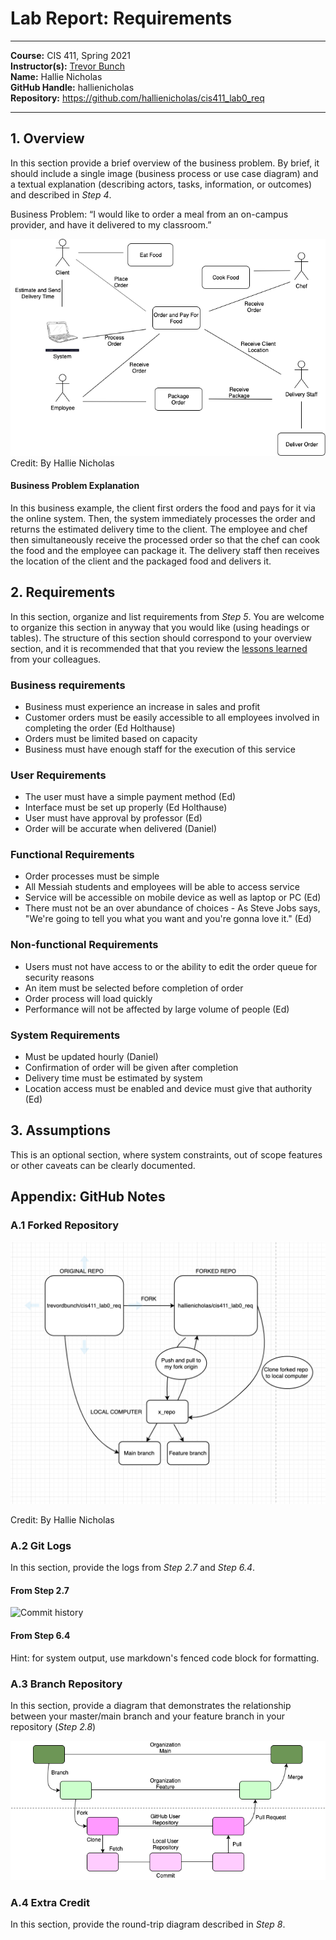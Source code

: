 # Lab Report: Requirements
___
**Course:** CIS 411, Spring 2021  
**Instructor(s):** [Trevor Bunch](https://github.com/trevordbunch)  
**Name:** Hallie Nicholas  
**GitHub Handle:** hallienicholas  
**Repository:** https://github.com/hallienicholas/cis411_lab0_req  
___

## 1. Overview
In this section provide a brief overview of the business problem.  By brief, it should include a single image (business process or use case diagram) and a textual explanation (describing actors, tasks, information, or outcomes) and described in *Step 4*.

Business Problem: “I would like to order a meal from an on-campus provider, and have it delivered to my classroom.”

![Business Problem Diagram](/labreports/business_diagram.png)
Credit: By Hallie Nicholas

#### Business Problem Explanation
In this business example, the client first orders the food and pays for it via the online system. Then, the system immediately processes the order and returns the estimated delivery time to the client. The employee and chef then simultaneously receive the processed order so that the chef can cook the food and the employee can package it. The delivery staff then receives the location of the client and the packaged food and delivers it.

## 2. Requirements
In this section, organize and list requirements from *Step 5*.  You are welcome to organize this section in anyway that you would like (using headings or tables).  The structure of this section should correspond to your overview section, and it is recommended that that you review the [lessons learned](../lessonsLearned.md) from your colleagues.

### Business requirements
  - Business must experience an increase in sales and profit
  - Customer orders must be easily accessible to all employees involved in completing the order (Ed Holthause)
  - Orders must be limited based on capacity
  - Business must have enough staff for the execution of this service
### User Requirements
- The user must have a simple payment method (Ed)
- Interface must be set up properly (Ed Holthause)
- User must have approval by professor (Ed)
- Order will be accurate when delivered (Daniel)

### Functional Requirements
- Order processes must be simple
- All Messiah students and employees will be able to access service
- Service will be accessible on mobile device as well as laptop or PC (Ed)
- There must not be an over abundance of choices - As Steve Jobs says, "We're going to tell you what you want and you're gonna love it." (Ed)

### Non-functional Requirements
- Users must not have access to or the ability to edit the order queue for security reasons
- An item must be selected before completion of order
- Order process will load quickly
- Performance will not be affected by large volume of people (Ed)

### System Requirements
- Must be updated hourly (Daniel)
- Confirmation of order will be given after completion
- Delivery time must be estimated by system
- Location access must be enabled and device must give that authority (Ed)
## 3. Assumptions
This is an optional section, where system constraints, out of scope features or other caveats can be clearly documented.  

## Appendix: GitHub Notes

### A.1 Forked Repository

![Fork Diagram](/labreports/diagram_fork.png)

Credit: By Hallie Nicholas

### A.2 Git Logs
In this section, provide the logs from *Step 2.7* and *Step 6.4*.
#### From Step 2.7
![Commit history](/labreports/git_commit.png)

#### From Step 6.4


Hint: for system output, use markdown's fenced code block for formatting.

### A.3 Branch Repository
In this section, provide a diagram that demonstrates the relationship between your master/main branch and your feature branch in your repository (*Step 2.8*)

![Branch Diagram](/labreports/branch_diagram.png)

### A.4 Extra Credit
In this section, provide the round-trip diagram described in *Step 8*.